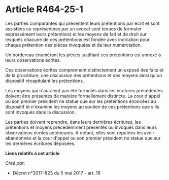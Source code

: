 # Article R464-25-1

Les parties comparantes qui présentent leurs prétentions par écrit et sont assistées ou représentées par un avocat sont
tenues de formuler expressément leurs prétentions et les moyens de fait et de droit sur lesquels chacune de ces prétentions
est fondée avec indication pour chaque prétention des pièces invoquées et de leur numérotation.

Un bordereau énumérant les pièces justifiant ces prétentions est annexé à leurs observations écrites.

Ces observations écrites comprennent distinctement un exposé des faits et de la procédure, une discussion des prétentions et
des moyens ainsi qu'un dispositif récapitulant les prétentions.

Les moyens qui n'auraient pas été formulés dans les écritures précédentes doivent être présentés de manière formellement
distincte. La cour d'appel ou son premier président ne statue que sur les prétentions énoncées au dispositif et n'examine les
moyens au soutien de ces prétentions que s'ils sont invoqués dans la discussion.

Les parties doivent reprendre, dans leurs dernières écritures, les prétentions et moyens précédemment présentés ou invoqués
dans leurs observations écrites antérieures. A défaut, elles sont réputées les avoir abandonnés et la cour d'appel ou son
premier président ne statue que sur les dernières écritures déposées.

**Liens relatifs à cet article**

_Créé par_:

  - Décret n°2017-823 du 5 mai 2017 - art. 16
